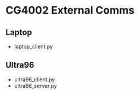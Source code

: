 # CG4002 External Comms

## Laptop
- laptop_client.py

## Ultra96
- ultra96_client.py
- ultra96_server.py
